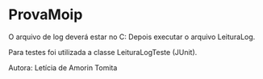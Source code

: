 # ProvaMoip

O arquivo de log deverá estar no C:
Depois executar o arquivo LeituraLog.

Para testes foi utilizada a classe LeituraLogTeste (JUnit).

Autora: Letícia de Amorin Tomita
